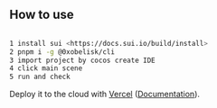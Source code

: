 ## How to use
```bash

1 install sui <https://docs.sui.io/build/install>
2 pnpm i -g @0xobelisk/cli
3 import project by cocos create IDE
4 click main scene
5 run and check 
```

Deploy it to the cloud with [Vercel](https://vercel.com/new?utm_source=github&utm_medium=readme&utm_campaign=next-example) ([Documentation](https://nextjs.org/docs/deployment)).
